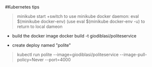 #Kubernetes tips

> minikube start
+switch to use minikube docker daemon:
 eval $(minikube docker-env)
(use eval $(minikube docker-env -u) to return to local dameon

+ build the docker image
  docker build -t giodiblasi/politeservice <srcPath>

+ create deploy named "polite"
> kubectl run polite --image=giodiblasi/politeservice --image-pull-policy=Never --port=4000

